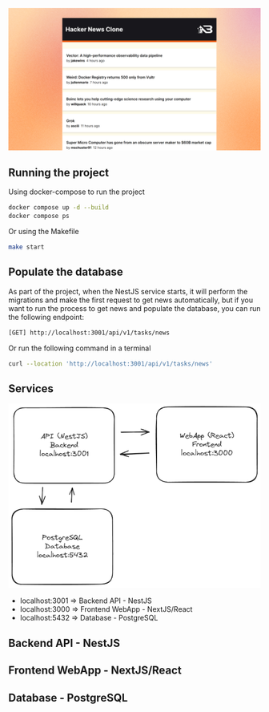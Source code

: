 ![image](/images/cover.jpg)

## Running the project

Using docker-compose to run the project
```bash
docker compose up -d --build
docker compose ps
```

Or using the Makefile
```bash
make start
```

## Populate the database

As part of the project, when the NestJS service starts, it will perform the migrations and make the first request to get news automatically, but if you want to run the process to get news and populate the database, you can run the following endpoint:

```bash
[GET] http://localhost:3001/api/v1/tasks/news
```

Or run the following command in a terminal

```bash
curl --location 'http://localhost:3001/api/v1/tasks/news'
```

## Services

![image](/images/services.png)

- localhost:3001 => Backend API - NestJS
- localhost:3000 => Frontend WebApp - NextJS/React
- localhost:5432 => Database - PostgreSQL 

## Backend API - NestJS

## Frontend WebApp - NextJS/React

## Database - PostgreSQL 